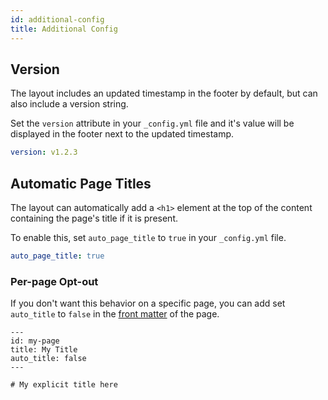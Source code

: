 ```yaml
---
id: additional-config
title: Additional Config
---
```


## Version

The layout includes an updated timestamp in the footer by default, but can also include a version
string.

Set the `version` attribute in your `_config.yml` file and it's value will be displayed in the
footer next to the updated timestamp.

```yaml
version: v1.2.3
```

## Automatic Page Titles

The layout can automatically add a `<h1>` element at the top of the content containing the page's
title if it is present.

To enable this, set `auto_page_title` to `true` in your `_config.yml` file.

```yaml
auto_page_title: true
```

### Per-page Opt-out

If you don't want this behavior on a specific page, you can add set `auto_title` to `false` in the
[front matter](https://docs.github.com/en/github/working-with-github-pages/about-github-pages-and-jekyll#front-matter)
of the page.

```
---
id: my-page
title: My Title
auto_title: false
---

# My explicit title here

```
